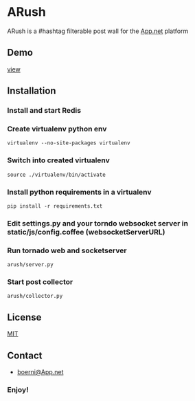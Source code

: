 # ARush

ARush is a #hashtag filterable post wall for the [App.net](https://alpha.app.net/) platform

## Demo
[view](http://aru.sh)

## Installation

### Install and start Redis

### Create virtualenv python env

    virtualenv --no-site-packages virtualenv

### Switch into created virtualenv

    source ./virtualenv/bin/activate

### Install python requirements in a virtualenv

    pip install -r requirements.txt

### Edit settings.py and your torndo websocket server in static/js/config.coffee (websocketServerURL)

### Run tornado web and socketserver

    arush/server.py

### Start post collector

    arush/collector.py

## License

[MIT](https://raw.github.com/ierror/ARush/development/LICENSE)

## Contact

*  [boerni@App.net](https://alpha.app.net/boerni)

### Enjoy!